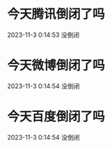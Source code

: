 # 今天腾讯倒闭了吗

2023-11-3 0:14:53 没倒闭

# 今天微博倒闭了吗

2023-11-3 0:14:54 没倒闭

# 今天百度倒闭了吗

2023-11-3 0:14:54 没倒闭

